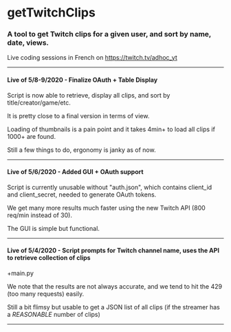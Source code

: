 # getTwitchClips 
### A tool to get Twitch clips for a given user, and sort by name, date, views.

Live coding sessions in French on https://twitch.tv/adhoc_yt 

---

#### Live of 5/8-9/2020 - Finalize OAuth + Table Display

Script is now able to retrieve, display all clips, and sort by title/creator/game/etc.

It is pretty close to a final version in terms of view.

Loading of thumbnails is a pain point and it takes 4min+ to load all clips if 1000+ are found.

Still a few things to do, ergonomy is janky as of now.

---

#### Live of 5/6/2020 - Added GUI + OAuth support

Script is currently unusable without "auth.json", which contains client_id and client_secret, needed to generate OAuth tokens.

We get many more results much faster using the new Twitch API (800 req/min instead of 30).

The GUI is simple but functional.

---
#### Live of 5/4/2020 - Script prompts for Twitch channel name, uses the API to retrieve collection of clips

+main.py

We note that the results are not always accurate, and we tend to hit the 429 (too many requests) easily.

Still a bit flimsy but usable to get a JSON list of all clips (if the streamer has a *REASONABLE* number of clips)

---
